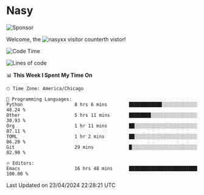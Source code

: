 # Nasy

<!--
<p align="center">
<img height="200" src="https://github-readme-stats.vercel.app/api?username=nasyxx&count_private=true&show_icons=true&theme=dracula&include_all_commits=true"/>
<img height="200" src="https://github-readme-stats.vercel.app/api/top-langs/?username=nasyxx&theme=dracula&hide=html,jupyter+notebook&count_private=true&show_icons=true"/>
</p>

  
----------------
-->

![Sponsor](https://img.shields.io/static/v1.svg?label=Sponsor&message=%E2%9D%A4&logo=GitHub&style=flat&color=pink)
 
Welcome, the ![nasyxx visitor counter](https://count.getloli.com/get/@nasyxx?theme=rule34)th vistor!
 
<!--START_SECTION:waka-->
![Code Time](http://img.shields.io/badge/Code%20Time-4%2C406%20hrs%2032%20mins-blue)

![Lines of code](https://img.shields.io/badge/From%20Hello%20World%20I%27ve%20Written-6.3%20million%20lines%20of%20code-blue)

📊 **This Week I Spent My Time On** 

```text
🕑︎ Time Zone: America/Chicago

💬 Programming Languages: 
Python                   8 hrs 6 mins        ████████████░░░░░░░░░░░░░   48.24 % 
Other                    5 hrs 11 mins       ████████░░░░░░░░░░░░░░░░░   30.93 % 
Org                      1 hr 11 mins        ██░░░░░░░░░░░░░░░░░░░░░░░   07.11 % 
TOML                     1 hr 2 mins         ██░░░░░░░░░░░░░░░░░░░░░░░   06.20 % 
Git                      29 mins             █░░░░░░░░░░░░░░░░░░░░░░░░   02.90 % 

🔥 Editors: 
Emacs                    16 hrs 48 mins      █████████████████████████   100.00 % 
```


 Last Updated on 23/04/2024 22:28:21 UTC
<!--END_SECTION:waka-->

<!-- ![visitors](https://visitor-badge.laobi.icu/badge?page_id=nasyxx.nasyxx) -->
